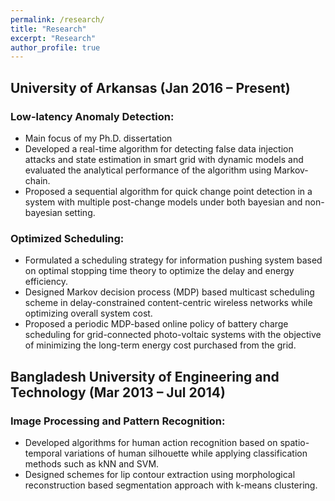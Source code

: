 ```yaml
---
permalink: /research/
title: "Research"
excerpt: "Research"
author_profile: true
---
```


## University of Arkansas (Jan 2016 – Present)

### Low-latency Anomaly Detection: 
- Main focus of my Ph.D. dissertation
- Developed a real-time algorithm for detecting false data injection attacks and state estimation in smart grid with dynamic models and evaluated the analytical performance of the algorithm using Markov-chain.
- Proposed a sequential algorithm for quick change point detection in a system with multiple post-change models under both bayesian and non-bayesian setting.

### Optimized Scheduling:
- Formulated a scheduling strategy for information pushing system based on optimal stopping time theory to optimize the delay and energy efficiency.
- Designed Markov decision process (MDP) based multicast scheduling scheme in delay-constrained content-centric wireless networks while optimizing overall system cost.
- Proposed a periodic MDP-based online policy of battery charge scheduling for grid-connected photo-voltaic systems with the objective of minimizing the long-term energy cost purchased from the grid. 


## Bangladesh University of Engineering and Technology (Mar 2013 – Jul 2014)

### Image Processing and Pattern Recognition:
- Developed algorithms for human action recognition based on spatio-temporal variations of human silhouette while applying classification methods such as kNN and SVM.
- Designed schemes for lip contour extraction using morphological reconstruction based segmentation approach with k-means clustering.
